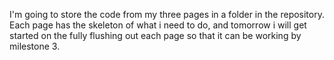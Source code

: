 I'm going to store the code from my three pages in a folder in the repository. Each page has the skeleton of what i need to do, and tomorrow i will get started on the fully flushing out each page so that it can be working by milestone 3.